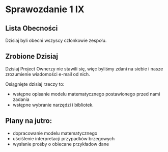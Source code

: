 Sprawozdanie 1 IX
==================

Lista Obecności
---------------

Dzisiaj byli obecni wszyscy członkowie zespołu.

Zrobione Dzisiaj
----------------
Dzisiaj Project Ownerzy nie stawili się, więc byliśmy zdani na siebie i nasze zrozumienie wiadomości e-mail od nich. 

Osiągnięte dzisiaj rzeczy to:
* wstępne opisanie modelu matematycznego postawionego przed nami zadania
* wstępne wybranie narzędzi i bibliotek.

Plany na jutro:
---------------
* dopracowanie modelu matematycznego
* uściślenie interpretacji przypadków brzegowych 
* wysłanie prośby o obiecane przykładow dane

